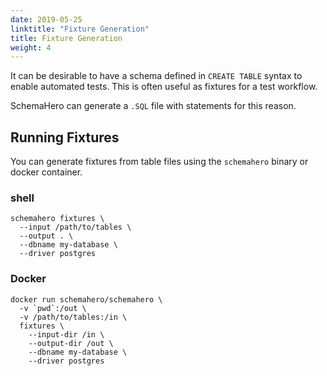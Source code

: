 ```yaml
---
date: 2019-05-25
linktitle: "Fixture Generation"
title: Fixture Generation
weight: 4
---
```


It can be desirable to have a schema defined in `CREATE TABLE` syntax to enable automated tests. 
This is often useful as fixtures for a test workflow.

SchemaHero can generate a `.SQL` file with statements for this reason.

## Running Fixtures

You can generate fixtures from table files using the `schemahero` binary or docker container.

### shell

```shell
schemahero fixtures \
  --input /path/to/tables \
  --output . \
  --dbname my-database \
  --driver postgres
```

### Docker

```docker
docker run schemahero/schemahero \
  -v `pwd`:/out \
  -v /path/to/tables:/in \
  fixtures \
    --input-dir /in \
    --output-dir /out \
    --dbname my-database \
    --driver postgres
```
